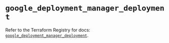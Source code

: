# `google_deployment_manager_deployment`

Refer to the Terraform Registry for docs: [`google_deployment_manager_deployment`](https://registry.terraform.io/providers/hashicorp/google/5.17.0/docs/resources/deployment_manager_deployment).
